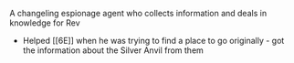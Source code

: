 A changeling espionage agent who collects information and deals in knowledge for Rev
- Helped [[6E]] when he was trying to find a place to go originally - got the information about the Silver Anvil from them